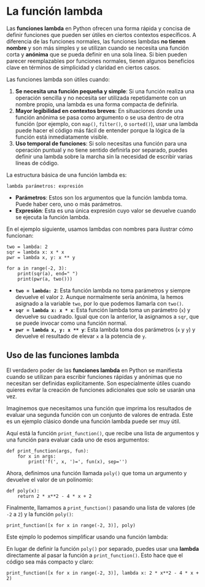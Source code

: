 # La función lambda

Las **funciones lambda** en Python ofrecen una forma rápida y concisa de definir funciones que pueden ser útiles en ciertos contextos específicos. A diferencia de las funciones normales, las funciones lambdas **no tienen nombre** y son más simples y se utilizan cuando se necesita una función corta y **anónima** que se pueda definir en una sola línea. Si bien pueden parecer reemplazables por funciones normales, tienen algunos beneficios clave en términos de simplicidad y claridad en ciertos casos.

Las funciones lambda son útiles cuando:

1. **Se necesita una función pequeña y simple**: Si una función realiza una operación sencilla y no necesita ser utilizada repetidamente con un nombre propio, una lambda es una forma compacta de definirla.
2. **Mayor legibilidad en contextos breves**: En situaciones donde una función anónima se pasa como argumento o se usa dentro de otra función (por ejemplo, con `map()`, `filter()`, o `sorted()`), usar una lambda puede hacer el código más fácil de entender porque la lógica de la función está inmediatamente visible.
3. **Uso temporal de funciones**: Si solo necesitas una función para una operación puntual y no tiene sentido definirla por separado, puedes definir una lambda sobre la marcha sin la necesidad de escribir varias líneas de código.

La estructura básica de una función lambda es:

```
lambda parámetros: expresión
```

* **Parámetros**: Estos son los argumentos que la función lambda toma. Puede haber cero, uno o más parámetros.
* **Expresión**: Esta es una única expresión cuyo valor se devuelve cuando se ejecuta la función lambda.

En el ejemplo siguiente, usamos lambdas con nombres para ilustrar cómo funcionan:

```
two = lambda: 2
sqr = lambda x: x * x
pwr = lambda x, y: x ** y

for a in range(-2, 3):
    print(sqr(a), end=" ")
    print(pwr(a, two()))
```

* **`two = lambda: 2`**: Esta función lambda no toma parámetros y siempre devuelve el valor `2`. Aunque normalmente sería anónima, la hemos asignado a la variable `two`, por lo que podemos llamarla con `two()`.
* **`sqr = lambda x: x * x`**: Esta función lambda toma un parámetro (`x`) y devuelve su cuadrado. Igual que con la anterior, la asignamos a `sqr`, que se puede invocar como una función normal.
* **`pwr = lambda x, y: x ** y`**: Esta lambda toma dos parámetros (`x` y `y`) y devuelve el resultado de elevar `x` a la potencia de `y`.

## Uso de las funciones lambda

El verdadero poder de las **funciones lambda** en Python se manifiesta cuando se utilizan para escribir funciones rápidas y anónimas que no necesitan ser definidas explícitamente. Son especialmente útiles cuando quieres evitar la creación de funciones adicionales que solo se usarán una vez.

Imaginemos que necesitamos una función que imprima los resultados de evaluar una segunda función con un conjunto de valores de entrada. Este es un ejemplo clásico donde una función lambda puede ser muy útil.

Aquí está la función `print_function()`, que recibe una lista de argumentos y una función para evaluar cada uno de esos argumentos:

```
def print_function(args, fun):
    for x in args:
        print('f(', x, ')=', fun(x), sep='')
```

Ahora, definimos una función llamada `poly()` que toma un argumento y devuelve el valor de un polinomio:

```
def poly(x):
    return 2 * x**2 - 4 * x + 2
```

Finalmente, llamamos a `print_function()` pasando una lista de valores (de `-2` a `2`) y la función `poly()`:

```
print_function([x for x in range(-2, 3)], poly)
```

Este ejmplo lo podemos simplificar usando una función lambda:

En lugar de definir la función `poly()` por separado, puedes usar una **lambda** directamente al pasar la función a `print_function()`. Esto hace que el código sea más compacto y claro:

```
print_function([x for x in range(-2, 3)], lambda x: 2 * x**2 - 4 * x + 2)
```
